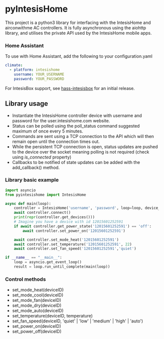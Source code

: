 # pyIntesisHome
This project is a python3 library for interfacing with the IntesisHome and airconwithme AC controllers.
It is fully asynchronous using the aiohttp library, and utilises the private API used by the IntesisHome mobile apps.

### Home Assistant
To use with Home Assistant, add the following to your configuration.yaml 

```yaml
climate:
  - platform: intesishome
    username: YOUR_USERNAME
    password: YOUR_PASSWORD
```

For IntesisBox support, see [hass-intesisbox](https://github.com/jnimmo/hass-intesisbox) for an initial release.

## Library usage
 - Instantiate the IntesisHome controller device with username and password for the user.intesishome.com website.
 - Status can be polled using the poll_status command suggested maximum of once every 5 minutes.
 - Commands are sent using a TCP connection to the API which will then remain open until the connection times out. 
 - While the persistent TCP connection is open, status updates are pushed to the device over the socket meaning polling is not required (check using *is_connected* property)
 - Callbacks to be notified of state updates can be added with the add_callback() method.

### Library basic example
```python
import asyncio
from pyintesishome import IntesisHome

async def main(loop):
    controller = IntesisHome('username', 'password', loop=loop, device_type='airconwithme')
    await controller.connect()
    print(repr(controller.get_devices()))
    # Imagine you have a device with id 12015601252591
    if await controller.get_power_state('12015601252591') == 'off':
        await controller.set_power_on('12015601252591')

    await controller.set_mode_heat('12015601252591')
    await controller.set_temperature('12015601252591', 22)
    await controller.set_fan_speed('12015601252591','quiet')

if __name__ == "__main__":
    loop = asyncio.get_event_loop()
    result = loop.run_until_complete(main(loop))

```
### Control methods

 - set_mode_heat(deviceID)
 - set_mode_cool(deviceID)
 - set_mode_fan(deviceID)
 - set_mode_dry(deviceID)
 - set_mode_auto(deviceID)
 - set_temperature(deviceID, temperature)
 - set_fan_speed(deviceID, 'quiet' | 'low' | 'medium' | 'high' | 'auto')
 - set_power_on(deviceID)
 - set_power_off(deviceID)
 

